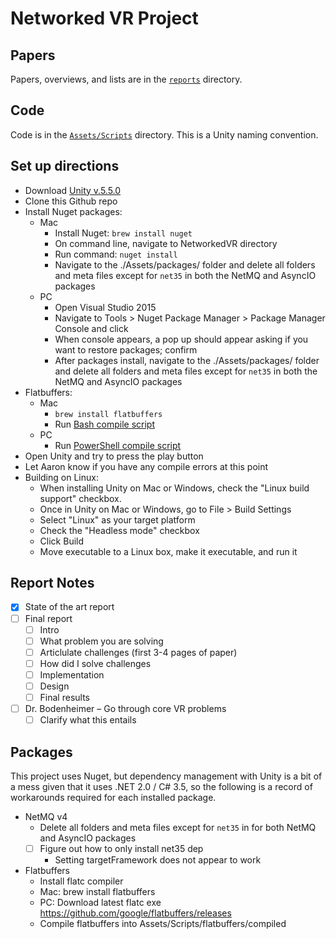 # Networked VR Project

## Papers

Papers, overviews, and lists are in the [`reports`](reports) directory.

## Code

Code is in the [`Assets/Scripts`](Assets/Scripts) directory. This is a Unity naming convention.

## Set up directions
- Download [Unity v.5.5.0](https://unity3d.com/get-unity/download/archive)
- Clone this Github repo
- Install Nuget packages:
  - Mac
    - Install Nuget:  `brew install nuget`
    - On command line, navigate to NetworkedVR directory
    - Run command: `nuget install`
    - Navigate to the ./Assets/packages/ folder and delete all folders and meta 
      files except for `net35` in both the NetMQ and AsyncIO packages
  - PC
    - Open Visual Studio 2015
    - Navigate to Tools > Nuget Package Manager > Package Manager Console and click
    - When console appears, a pop up should appear asking if you want to restore packages; confirm
    - After packages install, navigate to the ./Assets/packages/ folder and delete 
      all folders and meta files except for `net35` in both the NetMQ and AsyncIO packages
- Flatbuffers:
  - Mac
    - `brew install flatbuffers`
    - Run [Bash compile script](./scripts/fbs_compile)
  - PC
    - Run [PowerShell compile script](./scripts/fbs_compile/ps1)
- Open Unity and try to press the play button
- Let Aaron know if you have any compile errors at this point
- Building on Linux:
  - When installing Unity on Mac or Windows, check the "Linux build support" checkbox.
  - Once in Unity on Mac or Windows, go to File > Build Settings
  - Select "Linux" as your target platform
  - Check the "Headless mode" checkbox
  - Click Build
  - Move executable to a Linux box, make it executable, and run it

## Report Notes

- [X] State of the art report
- [ ] Final report
  - [ ] Intro
  - [ ] What problem you are solving
  - [ ] Articlulate challenges (first 3-4 pages of paper)
  - [ ] How did I solve challenges
  - [ ] Implementation
  - [ ] Design
  - [ ] Final results
- [ ] Dr. Bodenheimer – Go through core VR problems
  - [ ] Clarify what this entails

## Packages

This project uses Nuget, but dependency management with Unity is a bit of
a mess given that it uses .NET 2.0 / C# 3.5, so the following is a record of
workarounds required for each installed package.

- NetMQ v4
  - Delete all folders and meta files except for `net35` in for both NetMQ and AsyncIO packages
  - [ ] Figure out how to only install net35 dep
    - Setting targetFramework does not appear to work
- Flatbuffers
  - Install flatc compiler
  - Mac: brew install flatbuffers
  - PC: Download latest flatc exe https://github.com/google/flatbuffers/releases
  - Compile flatbuffers into Assets/Scripts/flatbuffers/compiled
